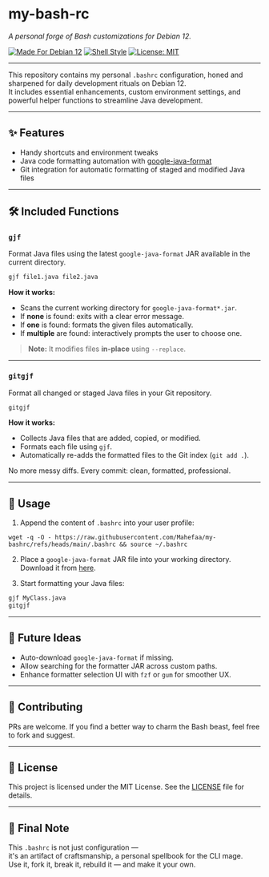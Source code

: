 # my-bash-rc

*A personal forge of Bash customizations for Debian 12.*

[![Made For Debian 12](https://img.shields.io/badge/Made%20For-Debian%2012-647687?logo=debian)](https://www.debian.org/)
[![Shell Style](https://img.shields.io/badge/Shell-Bash-4EAA25?logo=gnu-bash&logoColor=white)](https://www.gnu.org/software/bash/)
[![License: MIT](https://img.shields.io/badge/License-MIT-yellow.svg)](LICENSE)

---

This repository contains my personal `.bashrc` configuration, honed and sharpened for daily development rituals on Debian 12.  
It includes essential enhancements, custom environment settings, and powerful helper functions to streamline Java development.

---

## ✨ Features

- Handy shortcuts and environment tweaks
- Java code formatting automation with [google-java-format](https://github.com/google/google-java-format)
- Git integration for automatic formatting of staged and modified Java files

---

## 🛠️ Included Functions

### `gjf`

Format Java files using the latest `google-java-format` JAR available in the current directory.

```bash
gjf file1.java file2.java
```

**How it works:**
- Scans the current working directory for `google-java-format*.jar`.
- If **none** is found: exits with a clear error message.
- If **one** is found: formats the given files automatically.
- If **multiple** are found: interactively prompts the user to choose one.

> **Note:** It modifies files **in-place** using `--replace`.

---

### `gitgjf`

Format all changed or staged Java files in your Git repository.

```bash
gitgjf
```

**How it works:**
- Collects Java files that are added, copied, or modified.
- Formats each file using `gjf`.
- Automatically re-adds the formatted files to the Git index (`git add .`).

No more messy diffs. Every commit: clean, formatted, professional.

---

## 🧠 Usage

1. Append the content of `.bashrc` into your user profile:

```
wget -q -O - https://raw.githubusercontent.com/Mahefaa/my-bashrc/refs/heads/main/.bashrc && source ~/.bashrc
```

2. Place a `google-java-format` JAR file into your working directory.  
Download it from [here](https://github.com/google/google-java-format/releases).

3. Start formatting your Java files:

```bash
gjf MyClass.java
gitgjf
```

---

## 🚀 Future Ideas

- Auto-download `google-java-format` if missing.
- Allow searching for the formatter JAR across custom paths.
- Enhance formatter selection UI with `fzf` or `gum` for smoother UX.

---

## 🤝 Contributing

PRs are welcome. If you find a better way to charm the Bash beast, feel free to fork and suggest.

---

## 📜 License

This project is licensed under the MIT License. See the [LICENSE](LICENSE) file for details.

---

## 🧙 Final Note

This `.bashrc` is not just configuration —  
it's an artifact of craftsmanship, a personal spellbook for the CLI mage.  
Use it, fork it, break it, rebuild it — and make it your own.
